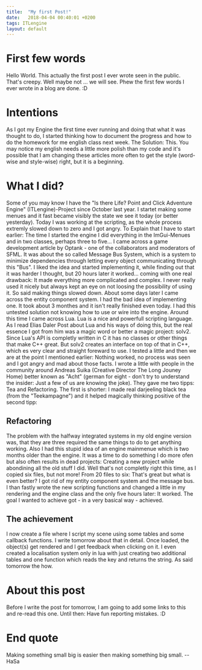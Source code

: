 ```yaml
---
title:  "My first Post!"
date:   2018-04-04 00:40:01 +0200
tags: ITLengine 
layout: default
---
```


# First few words #
Hello World. This actually the first post I ever wrote seen in the public. That's creepy. Well maybe not ... we will see. Phew the first few words I ever wrote in a blog are done. :D

# Intentions #
As I got my Engine the first time ever running and doing that what it was thought to do, I started thinking how to document the progress and how to do the homework for me english class next week. The Solution: This. You may notice my english needs a little more polish than my code and it's possible that I am changing these articles more often to get the style (word-wise and style-wise) right, but it is a beginning.

# What I did? #
Some of you may know I have the "Is there Life? Point and Click Adventure Engine" (ITLengine)-Project since October last year. I startet making some menues and it fast became visibly the state we see it today (or better yesterday). Today I was working at the scripting, as the whole process extremly slowed down to zero and I got angry. To Explain that I have to start earlier: The time I started the engine I did everything in the ImGui-Menues and in two classes, perhaps three to five... I came across a game development article by Optank - one of the collaborators and moderators of SFML. It was about the so called Message Bus System, which is a system to minimize dependencies through letting every object communicating through this "Bus". I liked the idea and started implementing it, while finding out that it was harder I thought, but 20 hours later it worked... coming with one real drawback: It made everything more complicated and complex. I never really used it nicely but always kept an eye on not loosing the possibility of using it. So said making things slowed down. About some days later I came across the entity component system. I had the bad idea of implementing one. It took about 3 monthes and it isn't really finished even today. I had this untested solution not knowing how to use or wire into the engine. Around this time I came across Lua. Lua is a nice and powerfull scripting language. As I read Elias Daler Post about Lua and his ways of doing this, but the real essence I got from him was a magic word or better a magic project: solv2. Since Lua's API is completly written in C it has no classes or other things that make C++ great. But solv2 creates an interface on top of that in C++, which es very clear and straight foreward to use. I tested a little and then we are at the point I mentioned earlier: Nothing worked, no process was seen and I got angry and mad about those facts. I wrote a little with people in the community around Andreas Suika (Creative Director The Long Jouney Home) better known as "Acht" (german for eight - don't try to understand the insider: Just a few of us are knowing the joke). They gave me two tipps: Tea and Refactoring. The first is shorter: I made real darjeeling black tea (from the "Teekampagne") and it helped magically thinking positive of the second tipp:

## Refactoring ##
The problem with the halfway integrated systems in my old engine version was, that they are three required the same things to do to get anything working. Also I had this stupid idea of an engine mainmenue which is two months older than the engine. It was a time to do something I do more ofen but also often results in dead projects: Creating a new project while abondining all the old stuff I did. Well that's not completly right this time, as I copied six files, but not more! From 20 files to six: That's great but what is even better? I got rid of my entity component system and the message bus. I than fastly wrote the new scripting functions and changed a little in my rendering and the engine class and the only five hours later: It worked. The goal I wanted to achieve got - in a very basical way - achieved.

## The achievement ##
I now create a file where I script my scene using some tables and some callback functions. I write tomorrow about that in detail. Once loaded, the object(s) get rendered and I get feedback when clicking on it. I even created a localisation system only in lua with just creating two additional tables and one function which reads the key and returns the string. As said tomorrow the how.

# About this post #
Before I write the post for tomorrow, I am going to add some links to this and re-read this one. Until then: Have fun reporting mistakes. :D

# End quote #
Making something small big is easier then making something big small.
-- HaSa
